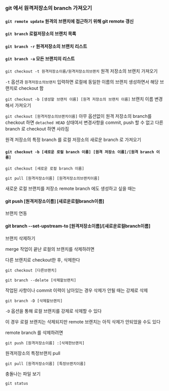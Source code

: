 ### git 에서 원격저장소의 branch 가져오기



#### `git remote update`  원격의 브랜치에 접근하기 위해 git remote 갱신



#### `git branch`  로컬저장소의 브랜치 목록

#### `git branch -r`  원격저장소의 브랜치 리스트

#### `git branch -a`  모든 브랜치의 리스트



`git checkout -t 원격저장소이름/원격저장소의브랜치`  원격 저장소의 브랜치 가져오기

`-t` 옵션과 `원격저장소의브랜치` 입력하면 로컬에 동일한 이름의 브랜치 생성하면서 해당 브랜치로 checkout 함

`git checkout -b [생성할 브랜치 이름] [원격 저장소의 브랜치 이름]`  브랜치 이름 변경해서 가져오기

`git checkout [원격저장소의브랜치이름]`  아무 옵션없이 원격 저장소의 branch를 checkout 하면 `detached HEAD` 상태여서 변경사항을 commit, push 할 수 없고 다른 branch 로 checkout 하면 사라짐



원격 저장소의 특정 branch 를 로컬 저장소의 새로운 branch 로 가져오기

#### `git checkout -b [새로운 로컬 branch 이름] [원격 저장소 이름]/[원격 branch 이름]`

`git checkout [새로운 로컬 branch 이름]`

 `git pull [원격저장소이름] [원격저장소의브랜치이름]`



새로운 로컬 브랜치를 저장소 remote branch 에도 생성하고 싶을 때는

#### git push [원격저장소이름] [새로운로컬branch이름]

브랜치 연동

#### git branch --set-upstream-to [원격저장소이름]/[새로운로컬branch이름]



브랜치 삭제하기

merge 작업이 끝난 로컬의 브랜치를 삭제하려면

다른 브랜치로 checkout한 후, 삭제한다

`git checkout [다른브랜치]`

`git branch --delete [삭제할브랜치]`

작업된 사항이나 commit 이력이 남아있는 경우 삭제가 안될 때는 강제로 삭제

`git branch -D [삭제할브랜치]`

`-D` 옵션을 통해 로컬 브랜치를 강제로 삭제할 수 있다

이 경우 로컬 브랜치는 삭제되지만 remote 브랜치는 아직 삭제가 안되었을 수도 있다

remote branch 를 삭제하려면

`git push [원격저장소이름] :[삭제한브랜치]`



원격저장소의 특정브랜치 pull

`git pull [원격저장소이름] [특정브랜치이름]`

충돌나는 파일 보기

`git status`